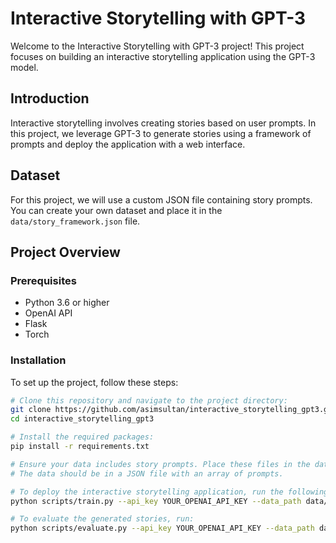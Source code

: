
# Interactive Storytelling with GPT-3

Welcome to the Interactive Storytelling with GPT-3 project! This project focuses on building an interactive storytelling application using the GPT-3 model.

## Introduction

Interactive storytelling involves creating stories based on user prompts. In this project, we leverage GPT-3 to generate stories using a framework of prompts and deploy the application with a web interface.

## Dataset

For this project, we will use a custom JSON file containing story prompts. You can create your own dataset and place it in the `data/story_framework.json` file.

## Project Overview

### Prerequisites

- Python 3.6 or higher
- OpenAI API
- Flask
- Torch

### Installation

To set up the project, follow these steps:

```bash
# Clone this repository and navigate to the project directory:
git clone https://github.com/asimsultan/interactive_storytelling_gpt3.git
cd interactive_storytelling_gpt3

# Install the required packages:
pip install -r requirements.txt

# Ensure your data includes story prompts. Place these files in the data/ directory.
# The data should be in a JSON file with an array of prompts.

# To deploy the interactive storytelling application, run the following command:
python scripts/train.py --api_key YOUR_OPENAI_API_KEY --data_path data/story_framework.json

# To evaluate the generated stories, run:
python scripts/evaluate.py --api_key YOUR_OPENAI_API_KEY --data_path data/story_framework.json
